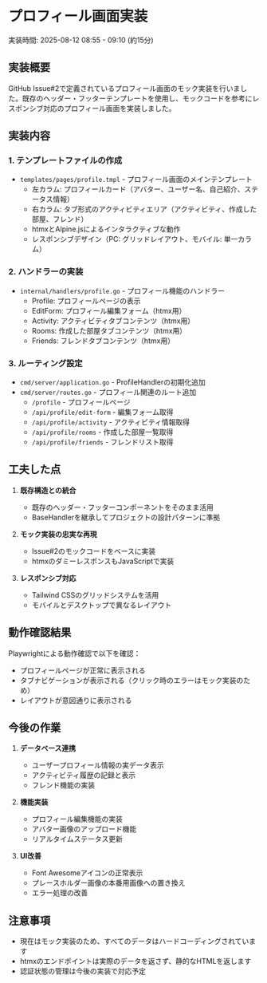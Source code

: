 # プロフィール画面実装

実装時間: 2025-08-12 08:55 - 09:10 (約15分)

## 実装概要

GitHub Issue#2で定義されているプロフィール画面のモック実装を行いました。既存のヘッダー・フッターテンプレートを使用し、モックコードを参考にレスポンシブ対応のプロフィール画面を実装しました。

## 実装内容

### 1. テンプレートファイルの作成
- `templates/pages/profile.tmpl` - プロフィール画面のメインテンプレート
  - 左カラム: プロフィールカード（アバター、ユーザー名、自己紹介、ステータス情報）
  - 右カラム: タブ形式のアクティビティエリア（アクティビティ、作成した部屋、フレンド）
  - htmxとAlpine.jsによるインタラクティブな動作
  - レスポンシブデザイン（PC: グリッドレイアウト、モバイル: 単一カラム）

### 2. ハンドラーの実装
- `internal/handlers/profile.go` - プロフィール機能のハンドラー
  - Profile: プロフィールページの表示
  - EditForm: プロフィール編集フォーム（htmx用）
  - Activity: アクティビティタブコンテンツ（htmx用）
  - Rooms: 作成した部屋タブコンテンツ（htmx用）
  - Friends: フレンドタブコンテンツ（htmx用）

### 3. ルーティング設定
- `cmd/server/application.go` - ProfileHandlerの初期化追加
- `cmd/server/routes.go` - プロフィール関連のルート追加
  - `/profile` - プロフィールページ
  - `/api/profile/edit-form` - 編集フォーム取得
  - `/api/profile/activity` - アクティビティ情報取得
  - `/api/profile/rooms` - 作成した部屋一覧取得
  - `/api/profile/friends` - フレンドリスト取得

## 工夫した点

1. **既存構造との統合**
   - 既存のヘッダー・フッターコンポーネントをそのまま活用
   - BaseHandlerを継承してプロジェクトの設計パターンに準拠

2. **モック実装の忠実な再現**
   - Issue#2のモックコードをベースに実装
   - htmxのダミーレスポンスもJavaScriptで実装

3. **レスポンシブ対応**
   - Tailwind CSSのグリッドシステムを活用
   - モバイルとデスクトップで異なるレイアウト

## 動作確認結果

Playwrightによる動作確認で以下を確認：
- プロフィールページが正常に表示される
- タブナビゲーションが表示される（クリック時のエラーはモック実装のため）
- レイアウトが意図通りに表示される

## 今後の作業

1. **データベース連携**
   - ユーザープロフィール情報の実データ表示
   - アクティビティ履歴の記録と表示
   - フレンド機能の実装

2. **機能実装**
   - プロフィール編集機能の実装
   - アバター画像のアップロード機能
   - リアルタイムステータス更新

3. **UI改善**
   - Font Awesomeアイコンの正常表示
   - プレースホルダー画像の本番用画像への置き換え
   - エラー処理の改善

## 注意事項

- 現在はモック実装のため、すべてのデータはハードコーディングされています
- htmxのエンドポイントは実際のデータを返さず、静的なHTMLを返します
- 認証状態の管理は今後の実装で対応予定